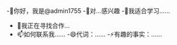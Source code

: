 -👋你好，我是@admin1755
-👀对...感兴趣
-🌱我适合学习......
- 💞️我正在寻找合作...
- 📫如何联系我……
-😄代词：......
-⚡有趣的事实：......

<!---
admin1755/admin1755 是一个特殊仓库，因为它的“README.md”文件更详细地保存在你的 GitHub 个人资料中。
单击“预览”链接查看您的更改。
--->
